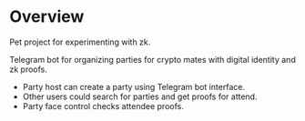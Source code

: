 # Overview

Pet project for experimenting with zk.

Telegram bot for organizing parties for crypto mates with digital identity and zk proofs.

- Party host can create a party using Telegram bot interface.
- Other users could search for parties and get proofs for attend.
- Party face control checks attendee proofs.